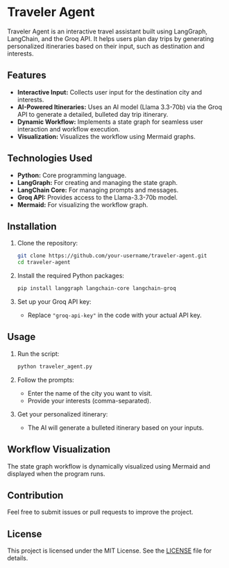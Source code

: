 # Traveler Agent

Traveler Agent is an interactive travel assistant built using LangGraph, LangChain, and the Groq API. It helps users plan day trips by generating personalized itineraries based on their input, such as destination and interests.

## Features

- **Interactive Input:** Collects user input for the destination city and interests.
- **AI-Powered Itineraries:** Uses an AI model (Llama 3.3-70b) via the Groq API to generate a detailed, bulleted day trip itinerary.
- **Dynamic Workflow:** Implements a state graph for seamless user interaction and workflow execution.
- **Visualization:** Visualizes the workflow using Mermaid graphs.

## Technologies Used

- **Python:** Core programming language.
- **LangGraph:** For creating and managing the state graph.
- **LangChain Core:** For managing prompts and messages.
- **Groq API:** Provides access to the Llama-3.3-70b model.
- **Mermaid:** For visualizing the workflow graph.

## Installation

1. Clone the repository:
    ```bash
    git clone https://github.com/your-username/traveler-agent.git
    cd traveler-agent
    ```

2. Install the required Python packages:
    ```bash
    pip install langgraph langchain-core langchain-groq
    ```

3. Set up your Groq API key:
    - Replace `"groq-api-key"` in the code with your actual API key.

## Usage

1. Run the script:
    ```bash
    python traveler_agent.py
    ```

2. Follow the prompts:
    - Enter the name of the city you want to visit.
    - Provide your interests (comma-separated).

3. Get your personalized itinerary:
    - The AI will generate a bulleted itinerary based on your inputs.


## Workflow Visualization

The state graph workflow is dynamically visualized using Mermaid and displayed when the program runs.

## Contribution

Feel free to submit issues or pull requests to improve the project.

## License

This project is licensed under the MIT License. See the [LICENSE](LICENSE) file for details.


